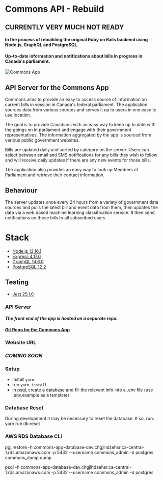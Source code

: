 # Commons API - Rebuild

## CURRENTLY VERY MUCH NOT READY

#### In the process of rebuilding the original Ruby on Rails backend using Node.js, GraphQL and PostgreSQL.

#### Up-to-date information and notifications about bills in progress in Canada's parliament.

![Commons App](./docs/commons-readme.png)

## API Server for the Commons App

Commons aims to provide an easy to access source of information on current bills in session in Canada's federal parliament. The application sources data from various sources and serves it up to users in one easy to use location.

The goal is to provide Canadians with an easy way to keep up to date with the goings on in parliament and engage with their government representatives. The information aggregated by the app is sourced from various public government websites.

Bills are updated daily and sorted by category on the server. Users can select between email and SMS notifications for any bills they wish to follow and will receive daily updates if there are any new events for those bills.

The application also provides an easy way to look up Members of Parliament and retrieve their contact information.

## Behaviour

The server updates once every 24 hours from a variety of government data sources and pulls the latest bill and event data from them, then updates the data via a web based machine learning classification service. It then send notifications on those bills to all subscribed users.

# Stack

- [Node.js 12.16.1](https://nodejs.org/en/)
- [Express 4.17.0](https://expressjs.com/)
- [GraphQL 14.6.0](https://graphql.org/)
- [PostgreSQL 12.2](https://www.postgresql.org/)

## Testing

- [Jest 25.1.0](https://jestjs.io/)

### API Server

#### _The front end of the app is hosted on a separate repo._

#### [Git Repo for the Commons App](https://github.com/fgfl/commons)

### Website URL

### _COMING SOON_

### Setup

- install `yarn`
- run `yarn install`
- in psql, create a database and fill the relevant info into a .env file (use .env.example as a template)

### Database Reset

During development it may be necessary to reset the database. If so, run:
yarn run db:reset

### AWS RDS Database CLI

pg_restore -h commons-app-database-dev.chgjlhdzehsr.ca-central-1.rds.amazonaws.com -p 5432 --username commons_admin -d postgres commons_dump.dump

psql -h commons-app-database-dev.chgjlhdzehsr.ca-central-1.rds.amazonaws.com -p 5432 --username commons_admin -d postgres
